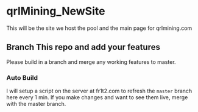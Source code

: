 # qrlMining_NewSite

This will be the site we host the pool and the main page for qrlmining.com

## Branch This repo and add your features
Please build in a branch and merge any working features to master.


### Auto Build

I will setup a script on the server at fr1t2.com to refresh the `master` branch here every 1 min. If you make changes and want to see them live, merge with the master branch.
